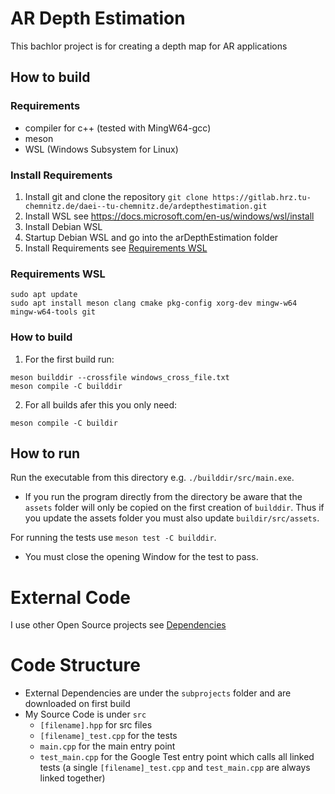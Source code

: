 # AR Depth Estimation
This bachlor project is for creating a depth map for AR applications

## How to build
### Requirements
- compiler for c++ (tested with MingW64-gcc)
- meson
- WSL (Windows Subsystem for Linux)

### Install Requirements
1. Install git and clone the repository `git clone https://gitlab.hrz.tu-chemnitz.de/daei--tu-chemnitz.de/ardepthestimation.git`
2. Install WSL see https://docs.microsoft.com/en-us/windows/wsl/install
3. Install Debian WSL
4. Startup Debian WSL and go into the arDepthEstimation folder
5. Install Requirements see [Requirements WSL](#requirements-wsl)
### Requirements WSL
```
sudo apt update
sudo apt install meson clang cmake pkg-config xorg-dev mingw-w64 mingw-w64-tools git
```
### How to build
1. For the first build run:
```
meson builddir --crossfile windows_cross_file.txt
meson compile -C builddir
```
2. For all builds afer this you only need:
```
meson compile -C buildir
````

## How to run
Run the executable from this directory e.g. ``./builddir/src/main.exe``.

- If you run the program directly from the directory be aware that the ``assets`` folder will only be copied on the first creation of ``builddir``.
Thus if you update the assets folder you must also update ``buildir/src/assets``.
 
For running the tests use `meson test -C builddir`.
- You must close the opening Window for the test to pass.

# External Code
I use other Open Source projects see [Dependencies](DEPENDENCIES.md)

# Code Structure
- External Dependencies are under the ``subprojects`` folder and are downloaded on first build
- My Source Code is under ``src``
  - `[filename].hpp` for src files
  - `[filename]_test.cpp` for the tests
  - `main.cpp` for the main entry point
  - `test_main.cpp` for the Google Test entry point which calls all linked tests (a single `[filename]_test.cpp` and `test_main.cpp` are always linked together) 